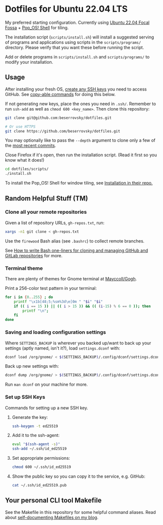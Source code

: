 # Dotfiles for Ubuntu 22.04 LTS

My preferred starting configuration. Currently using [Ubuntu 22.04 Focal Fossa](https://ubuntu.com/download/desktopp) + [Pop_OS! Shell](https://github.com/pop-os/shell) for tiling.

The installation script (`scripts/install.sh`) will install a suggested serving of programs and applications using scripts in the `scripts/programs/` directory. Please verify that you want these before running the script.

Add or delete programs in `scripts/install.sh` and `scripts/programs/` to modify your installation.

## Usage

After installing your fresh OS, [create any SSH keys](https://docs.github.com/articles/generating-an-ssh-key/) you need to access GitHub. See [copy-able commands](#set-up-ssh-keys) for doing this below.

If not generating new keys, place the ones you need in `.ssh/`. Remember to run `ssh-add` as well as `chmod 600 <key_name>`. Then clone this repository:

```sh
git clone git@github.com:beserrovsky/dotfiles.git

# Or use HTTPS
git clone https://github.com/beserrovsky/dotfiles.git
```

You may optionally like to pass the `--depth` argument to clone only a few of the [most recent commits](https://github.com/victoriadrake/dotfiles/commits/master).

Close Firefox if it's open, then run the installation script. (Read it first so you know what it does!)

```sh
cd dotfiles/scripts/
./install.sh
```

To install the Pop_OS! Shell for window tiling, see [Installation in their repo.](https://github.com/pop-os/shell#installation)

## Random Helpful Stuff (TM)

### Clone all your remote repositories

Given a list of repository URLs, `gh-repos.txt`, run:

```sh
xargs -n1 git clone < gh-repos.txt
```

Use the `firewood` Bash alias (see `.bashrc`) to collect remote branches.

See [How to write Bash one-liners for cloning and managing GitHub and GitLab repositories](https://victoria.dev/blog/how-to-write-bash-one-liners-for-cloning-and-managing-github-and-gitlab-repositories/) for more.

### Terminal theme

There are plenty of themes for Gnome terminal at [Mayccoll/Gogh](https://github.com/Mayccoll/Gogh).

Print a 256-color test pattern in your terminal:

```sh
for i in {0..255} ; do
    printf "\x1b[48;5;%sm%3d\e[0m " "$i" "$i"
    if (( i == 15 )) || (( i > 15 )) && (( (i-15) % 6 == 0 )); then
        printf "\n";
    fi
done
```

### Saving and loading configuration settings

Where `SETTINGS_BACKUP` is wherever you backed up/want to back up your settings (aptly named, isn't it?), load `settings.dconf` with:

```sh
dconf load /org/gnome/ < $(SETTINGS_BACKUP)/.config/dconf/settings.dconf
```

Back up new settings with:

```sh
dconf dump /org/gnome/ > $(SETTINGS_BACKUP)/.config/dconf/settings.dconf
```

Run `man dconf` on your machine for more.

### Set up SSH Keys

Commands for setting up a new SSH key.

1. Generate the key:

    ```sh
    ssh-keygen -t ed25519
    ```

2. Add it to the ssh-agent:

    ```sh
    eval "$(ssh-agent -s)"
    ssh-add ~/.ssh/id_ed25519
    ```

3. Set appropriate permissions:

    ```sh
    chmod 600 ~/.ssh/id_ed25519
    ```

4. Show the public key so you can copy it to the service, e.g. GitHub:

    ```sh
    cat ~/.ssh/id_ed25519.pub
    ```

## Your personal CLI tool Makefile

See the Makefile in this repository for some helpful command aliases. Read about [self-documenting Makefiles on my blog](https://victoria.dev/blog/how-to-create-a-self-documenting-makefile/).
